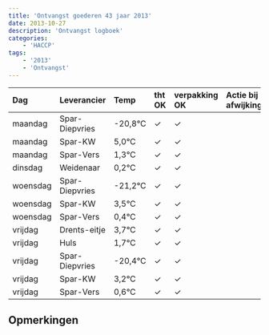 ```yaml
---
title: 'Ontvangst goederen 43 jaar 2013'
date: 2013-10-27
description: 'Ontvangst logboek'
categories:
    - 'HACCP'
tags:
    - '2013'
    - 'Ontvangst'
---
```

| Dag | Leverancier | Temp | tht OK | verpakking OK | Actie bij afwijking | Controle door |
|:---|:---|:---|:---|:---|:---|:---|
| maandag | Spar-Diepvries | -20,8°C | &check; | &check; | | DPater |
| maandag | Spar-KW | 5,0°C | &check; | &check; | | DPater |
| maandag | Spar-Vers | 1,3°C | &check; | &check; | | DPater |
| dinsdag | Weidenaar | 0,2°C | &check; | &check; | | DPater |
| woensdag | Spar-Diepvries | -21,2°C | &check; | &check; | | WPater |
| woensdag | Spar-KW | 3,5°C | &check; | &check; | | WPater |
| woensdag | Spar-Vers | 0,4°C | &check; | &check; | | WPater |
| vrijdag | Drents-eitje | 3,7°C | &check; | &check; | | WPater |
| vrijdag | Huls | 1,7°C | &check; | &check; | | WPater |
| vrijdag | Spar-Diepvries | -20,4°C | &check; | &check; | | WPater |
| vrijdag | Spar-KW | 3,2°C | &check; | &check; | | WPater |
| vrijdag | Spar-Vers | 0,6°C | &check; | &check; | | WPater |

## Opmerkingen


